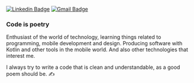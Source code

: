 [
![Linkedin Badge](https://img.shields.io/badge/-LinkedIn-191970?style=flat&logo=Linkedin&logoColor=white&link=https://www.linkedin.com/in/mateusmp//)](https://www.linkedin.com/in/mateusmp/)
[![Gmail Badge](https://img.shields.io/badge/-Gmail-191970?style=flat&logo=Gmail&logoColor=white&link=mailto:mateusmp.contato@gmail.com)](mailto:mateusmp.contato@gmail.com)

### Code is poetry

  Enthusiast of the world of technology, learning things related to programming, mobile development and design. 
  Producing software with Kotlin and other tools in the mobile world. And also other technologies that interest me.

  I always try to write a code that is clean and understandable, as a good poem should be. ✍️

